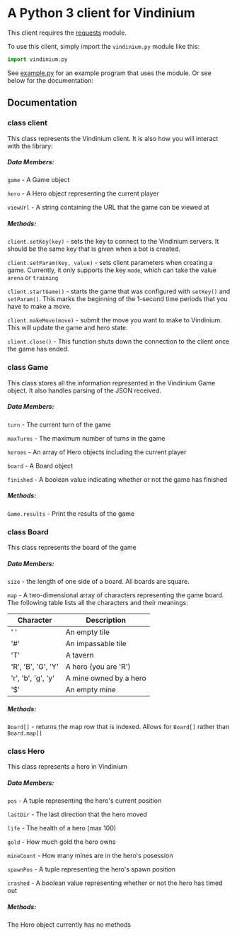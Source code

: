 # A Python 3 client for Vindinium

This client requires the [requests](http://docs.python-requests.org/en/latest/) module.

To use this client, simply import the `vindinium.py` module like this:

```python
import vindinium.py
```

See [example.py](example.py) for an example program that uses the module.  Or see below for the documentation:

## Documentation

### class client
This class represents the Vindinium client.  It is also how you will interact with the library:

##### Data Members:
`game` - A Game object

`hero` - A Hero object representing the current player

`viewUrl` - A string containing the URL that the game can be viewed at

##### Methods:

`client.setKey(key)` - sets the key to connect to the Vindinium servers. It should be the same key that is given when a bot is created.

`client.setParam(key, value)` - sets client parameters when creating a game. Currently, it only supports the key `mode`, which can take the value `arena` or `training`

`client.startGame()` - starts the game that was configured with `setKey()` and `setParam()`. This marks the beginning of the 1-second time periods that you have to make a move.

`client.makeMove(move)` - submit the move you want to make to Vindinium. This will update the game and hero state.

`client.close()` - This function shuts down the connection to the client once the game has ended.

### class Game
This class stores all the information represented in the Vindinium Game object. It also handles parsing of the JSON received.

##### Data Members:
`turn` - The current turn of the game

`maxTurns` - The maximum number of turns in the game

`heroes` - An array of Hero objects including the current player

`board` - A Board object

`finished` - A boolean value indicating whether or not the game has finished

##### Methods:
`Game.results` - Print the results of the game

### class Board
This class represents the board of the game

##### Data Members:
`size` - the length of one side of a board. All boards are square.

`map` - A two-dimensional array of characters representing the game board. The following table lists all the characters and their meanings:

| Character | Description |
| --------- | ----------- |
| ' '       | An empty tile |
| '#'       | An impassable tile |
| 'T'       | A tavern |
| 'R', 'B', 'G', 'Y' | A hero (you are 'R') |
| 'r', 'b', 'g', 'y' | A mine owned by a hero |
| '$'       | An empty mine |

##### Methods:
`Board[]` - returns the map row that is indexed. Allows for `Board[]` rather than `Board.map[]`

### class Hero
This class represents a hero in Vindinium

##### Data Members:
`pos` - A tuple representing the hero's current position

`lastDir` - The last direction that the hero moved

`life` - The health of a hero (max 100)

`gold` - How much gold the hero owns

`mineCount` - How many mines are in the hero's posession

`spawnPos` - A tuple representing the hero's spawn position

`crashed` - A boolean value representing whether or not the hero has timed out

##### Methods:
The Hero object currently has no methods
